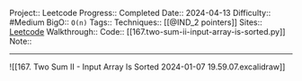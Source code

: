 Project:: Leetcode
Progress:: Completed
Date:: 2024-04-13
Difficulty:: #Medium
BigO:: `O(n)`
Tags:: 
Techniques:: [[@IND_2 pointers]]
Sites:: [Leetcode](https://leetcode.com/problems/two-sum-ii-input-array-is-sorted/submissions/)
Walkthrough:: 
Code:: [[167.two-sum-ii-input-array-is-sorted.py]]
Note:: 

---

![[167. Two Sum II - Input Array Is Sorted 2024-01-07 19.59.07.excalidraw]]

